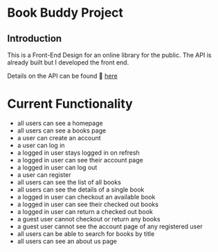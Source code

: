 # Book Buddy Project

## Introduction

This is a Front-End Design for an online library for the public. The API is already built but I developed the front end.

Details on the API can be found 🔗 [here]

[here]: https://fsa-book-buddy-b6e748d1380d.herokuapp.com/docs/

# Current Functionality

- all users can see a homepage
- all users can see a books page
- a user can create an account
- a user can log in
- a logged in user stays logged in on refresh
- a logged in user can see their account page
- a logged in user can log out
- a user can register
- all users can see the list of all books
- all users can see the details of a single book
- a logged in user can checkout an available book
- a logged in user can see their checked out books
- a logged in user can return a checked out book
- a guest user cannot checkout or return any books
- a guest user cannot see the account page of any registered user
- all users can be able to search for books by title
- all users can see an about us page 
